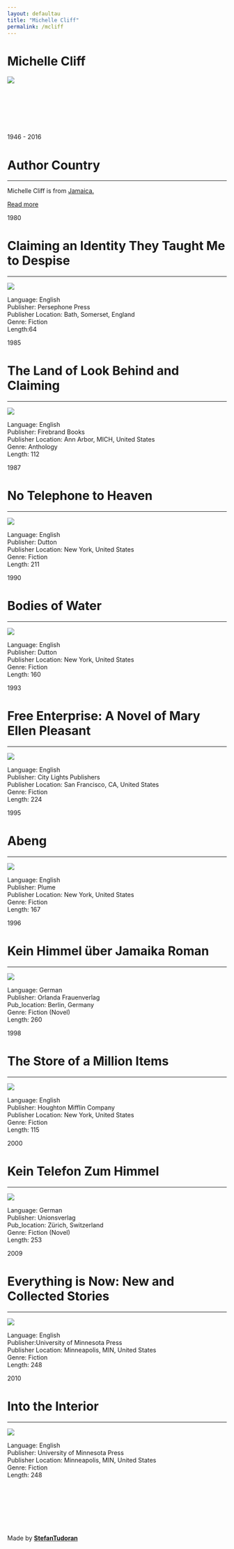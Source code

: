 ```yaml
---
layout: defaultau
title: "Michelle Cliff"
permalink: /mcliff
---
```

<!-- partial:index.partial.html -->
<div class="content">
    <h1>Michelle Cliff</h1>
    <div class="quote">
        <div><img src="https://images.gr-assets.com/authors/1411193085p5/45053.jpg" class="logo"></div>
    </div>
    <div class="timeline">
        <div style="padding-bottom:100px;"></div>
        <div class="block">
            <div class="date right"><p class="right"> 1946 - 2016 </p></div>
            <div class="dot"></div>
            <div class="left first">
            <div class="author_country">
                <h1>Author Country</h1><hr>
          <div class="aclocation">  <p>Michelle Cliff is from <a href="http://localhost:4000/4"> Jamaica.</a></p></div>
              <div class="acreadmore">  <a href="https://en.wikipedia.org/wiki/Michelle_Cliff" target="_blank">Read more</a> </div>
            </div>
            </div>
        </div>
        <div class="block">
            <div class="date left"><p class="left">1980</p></div>
            <div class="dot"></div>
            <div class="right">
                <h1>Claiming an Identity They Taught Me to Despise</h1><hr>
                <p><img src="https://images-na.ssl-images-amazon.com/images/I/4135LMJbq6L._SX373_BO1,204,203,200_.jpg"></p>
                <p>
                Language: English<br/>
                Publisher: Persephone Press<br/>
                Publisher Location:  Bath, Somerset, England<br/>
                Genre: Fiction <br/>
                Length:64
                 </p>
            </div>
        </div>
        <div class="block">
            <div class="date right"><p class="right">1985</p></div>
            <div class="dot"></div>
            <div class="left">
                <h1>The Land of Look Behind and Claiming</h1><hr>
                <p><img src="https://images-na.ssl-images-amazon.com/images/I/61JrI7XWL2L._SX321_BO1,204,203,200_.jpg"></p>
                <p>
                Language: English<br/>
                Publisher: Firebrand Books<br/>
                Publisher Location: Ann Arbor, MICH, United States<br/>
                Genre: Anthology<br/>
                Length: 112
                 </p>
            </div>
        </div>
        <div class="block">
            <div class="date left"><p class="left">1987</p></div>
            <div class="dot"></div>
            <div class="right">
                <h1>No Telephone to Heaven</h1><hr>
                <p><img src="https://images-na.ssl-images-amazon.com/images/I/518oMeRPrhL._SX325_BO1,204,203,200_.jpg"></p>
                <p>
                Language: English<br/>
                Publisher: Dutton<br/>
                Publisher Location: New York, United States<br/>
                Genre: Fiction<br/>
                Length: 211
                 </p>
            </div>
        </div>
        <div class="block">
            <div class="date right"><p class="right">1990</p></div>
            <div class="dot"></div>
            <div class="left">
                <h1>Bodies of Water</h1><hr>
                <p><img src="https://images-na.ssl-images-amazon.com/images/I/21SBXM7TK9L._BO1,204,203,200_.jpg"></p>
                <p>
                Language: English<br/>
                Publisher: Dutton<br/>
                Publisher Location: New York, United States<br/>
                Genre: Fiction<br/>
                Length: 160
                 </p>
            </div>
        </div>
        <div class="block">
            <div class="date left"><p class="left">1993</p></div>
            <div class="dot"></div>
            <div class="right">
                <h1>Free Enterprise: A Novel of Mary Ellen Pleasant</h1><hr>
                <p><img src="https://images-na.ssl-images-amazon.com/images/I/41tx32+Bk8L._SY344_BO1,204,203,200_.jpg"></p>
                <p>
                Language: English<br/>
                Publisher: City Lights Publishers<br/>
                Publisher Location: San Francisco, CA, United States<br/>
                Genre: Fiction<br/>
                Length: 224
                 </p>
            </div>
        </div>
        <div class="block">
            <div class="date right"><p class="right">1995</p></div>
            <div class="dot"></div>
            <div class="left">
                <h1>Abeng</h1><hr>
                <p><img src="https://images-na.ssl-images-amazon.com/images/I/410z6kmtIkL._SY291_BO1,204,203,200_QL40_FMwebp_.jpg"></p>
                <p>
                Language: English<br/>
                Publisher: Plume<br/>
                Publisher Location: New York, United States<br/>
                Genre: Fiction<br/>
                Length: 167
                 </p>
            </div>
        </div>
         <div class="block">
            <div class="date left"><p class="left">1996</p></div>
            <div class="dot"></div>
            <div class="right">
                <h1>Kein Himmel über Jamaika Roman</h1><hr>
                <p><img src="https://m.media-amazon.com/images/I/51jIe+VUg7L._SX334_BO1,204,203,200_.jpg"></p>
                <p>
                Language: German<br/>
                Publisher: Orlanda Frauenverlag<br/>
                Pub_location: Berlin, Germany<br/>
                Genre: Fiction (Novel)<br/>
                Length: 260<br/>                   </p>
            </div>
        </div>
        <div class="block">
            <div class="date left"><p class="left">1998</p></div>
            <div class="dot"></div>
            <div class="right">
                <h1>The Store of a Million Items</h1><hr>
                <p><img src="https://images-na.ssl-images-amazon.com/images/I/51SRHCY764L._SY291_BO1,204,203,200_QL40_FMwebp_.jpg"></p>
                <p>
                Language: English<br/>
                Publisher: Houghton Mifflin Company<br/>
                Publisher Location: New York, United States<br/>
                Genre: Fiction<br/>
                Length: 115
                 </p>
            </div>
        </div>
         <div class="block">
            <div class="date left"><p class="left">2000</p></div>
            <div class="dot"></div>
            <div class="right">
                <h1>Kein Telefon Zum Himmel</h1><hr>
                <p><img src="http://www.unionsverlag.com/dat/img/cover/3293201628.jpg"></p>
                <p>
                Language: German<br/>
                Publisher: Unionsverlag<br/>
                Pub_location: Zürich, Switzerland<br/>
                Genre: Fiction (Novel)<br/>
                Length: 253<br/>                   </p>
            </div>
        </div>
         <div class="block">
            <div class="date left"><p class="left">2009</p></div>
            <div class="dot"></div>
            <div class="right">
                <h1>Everything is Now: New and Collected Stories</h1><hr>
                <p><img src="https://images-na.ssl-images-amazon.com/images/I/51e-zR53UqL._SY291_BO1,204,203,200_QL40_FMwebp_.jpg"></p>
                <p>
                Language: English<br/>
                Publisher:University of Minnesota Press<br/>
                Publisher Location:  Minneapolis, MIN, United States<br/>
                Genre: Fiction<br/>
                Length: 248
                </p>
            </div>
        </div>
        <div class="block">
            <div class="date left"><p class="left">2010</p></div>
            <div class="dot"></div>
            <div class="right">
                <h1>Into the Interior</h1><hr>
                <p><img src="https://images-na.ssl-images-amazon.com/images/I/41p0guEgGeL._SX314_BO1,204,203,200_.jpg"></p>
                <p>
                Language: English<br/>
                Publisher: University of Minnesota Press<br/>
                Publisher Location: Minneapolis, MIN, United States<br/>
                Genre: Fiction<br/>
                Length: 248
                 </p>
            </div>
        </div>
        <div style="padding-bottom:100px;"></div>
    </div>
    <div id="footer">
        <p id="copyright">Made by&nbsp;<strong><a href="https://www.linkedin.com/in/nicolae-stefan-tudoran-b02291127/" target="_blank">StefanTudoran</a></strong></p>
    </div>
</div>
<!-- partial -->
  <script src='https://cdnjs.cloudflare.com/ajax/libs/jquery/3.1.1/jquery.min.js'></script><script  src="assets/js/authorscript.js"></script>
